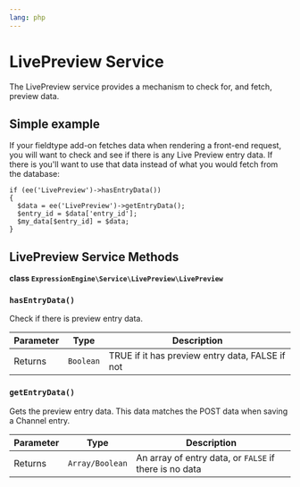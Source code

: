 ```yaml
---
lang: php
---
```


<!--
    This source file is part of the open source project
    ExpressionEngine User Guide (https://github.com/ExpressionEngine/ExpressionEngine-User-Guide)

    @link      https://expressionengine.com/
    @copyright Copyright (c) 2003-2020, Packet Tide, LLC (https://packettide.com)
    @license   https://expressionengine.com/license Licensed under Apache License, Version 2.0
-->

# LivePreview Service

The LivePreview service provides a mechanism to check for, and fetch, preview data.

## Simple example

If your fieldtype add-on fetches data when rendering a front-end request, you will want to check and see if there is any Live Preview entry data. If there is you'll want to use that data instead of what you would fetch from the database:

    if (ee('LivePreview')->hasEntryData())
    {
      $data = ee('LivePreview')->getEntryData();
      $entry_id = $data['entry_id'];
      $my_data[$entry_id] = $data;
    }

## LivePreview Service Methods

**class `ExpressionEngine\Service\LivePreview\LivePreview`**

### `hasEntryData()`

Check if there is preview entry data.

| Parameter | Type      | Description                                     |
| --------- | --------- | ----------------------------------------------- |
| Returns   | `Boolean` | TRUE if it has preview entry data, FALSE if not |

### `getEntryData()`

Gets the preview entry data. This data matches the POST data when saving a Channel entry.

| Parameter | Type            | Description                                            |
| --------- | --------------- | ------------------------------------------------------ |
| Returns   | `Array/Boolean` | An array of entry data, or `FALSE` if there is no data |

